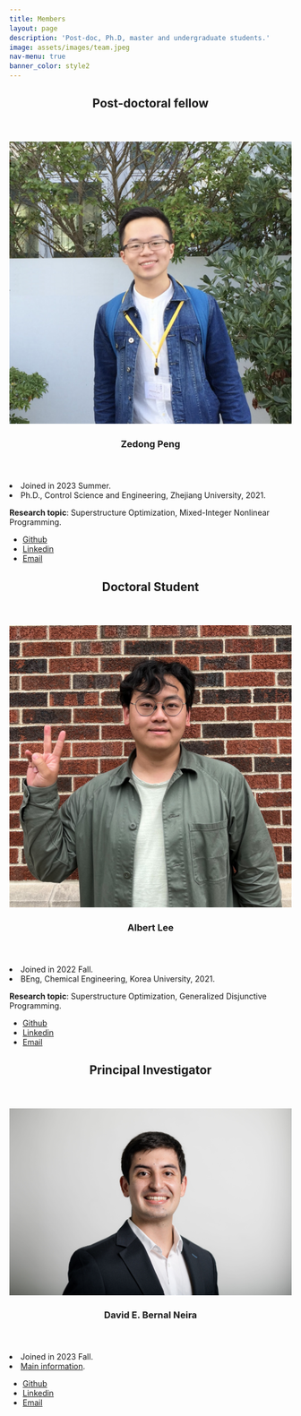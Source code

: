 ```yaml
---
title: Members
layout: page
description: 'Post-doc, Ph.D, master and undergraduate students.'
image: assets/images/team.jpeg
nav-menu: true
banner_color: style2
---
```


<!-- Main -->
<div id="main">

<!-- One -->
<section id="one">
	<div class="inner">
		<header class="major">
			<h2>Post-doctoral fellow</h2>
		</header>
	</div>
</section>

<!-- Two -->
<section id="two" class="spotlights">
	<section>
		<a href="generic.html" class="image">
			<img src="assets/images/members/ZedongPeng.png" alt="" data-position="center center" />
		</a>
		<div class="content">
			<div class="inner">
				<header class="major">
					<h3>Zedong Peng</h3>
				</header>
				<li>Joined in 2023 Summer.</li>
				<li>Ph.D., Control Science and Engineering, Zhejiang University, 2021.</li>
                <p><b>Research topic</b>: Superstructure Optimization, Mixed-Integer Nonlinear Programming.</p>
  	<!-- <h4>Icons</h4> -->
	<ul class="icons">
		<li><a href="https://github.com/ZedongPeng" class="icon fa-github"><span class="label">Github</span></a></li>
        <li><a href="https://www.linkedin.com/in/zedong-peng-1a97b0118/" class="icon fa-linkedin"><span class="label">Linkedin</span></a></li>
		<li><a href="mailto:peng372@purdue.edu" class="icon fa-envelope"><span class="label">Email</span></a></li>
	</ul>
				<!-- <ul class="actions">
					<li><a href="generic.html" class="button">Learn more</a></li>
				</ul> -->
			</div>
		</div>
	</section>
	<!-- <section>
		<a href="generic.html" class="image">
			<img src="" alt="" data-position="top center" />
		</a>
		<div class="content">
			<div class="inner">
				<header class="major">
					<h3>Rhoncus magna</h3>
				</header>
				<p>Nullam et orci eu lorem consequat tincidunt vivamus et sagittis magna sed nunc rhoncus condimentum sem. In efficitur ligula tate urna. Maecenas massa sed magna lacinia magna pellentesque lorem ipsum dolor. Nullam et orci eu lorem consequat tincidunt. Vivamus et sagittis tempus.</p>
				<ul class="actions">
					<li><a href="generic.html" class="button">Learn more</a></li>
				</ul>
			</div>
		</div>
	</section>
	<section>
		<a href="generic.html" class="image">
			<img src="" alt="" data-position="25% 25%" />
		</a>
		<div class="content">
			<div class="inner">
				<header class="major">
					<h3>Sed nunc ligula</h3>
				</header>
				<p>Nullam et orci eu lorem consequat tincidunt vivamus et sagittis magna sed nunc rhoncus condimentum sem. In efficitur ligula tate urna. Maecenas massa sed magna lacinia magna pellentesque lorem ipsum dolor. Nullam et orci eu lorem consequat tincidunt. Vivamus et sagittis tempus.</p>
				<ul class="actions">
					<li><a href="generic.html" class="button">Learn more</a></li>
				</ul>
			</div>
		</div>
	</section> -->
</section>

<!-- Three -->
<section id="three">
	<div class="inner">
		<header class="major">
			<h2>Doctoral Student</h2>
		</header>
	</div>
</section>

<!-- Four -->
<section id="four" class="spotlights">
	<section>
		<a href="generic.html" class="image">
			<img src="assets/images/members/AlbertJoonLee.jpg" alt="" data-position="center center" />
		</a>
		<div class="content">
			<div class="inner">
				<header class="major">
					<h3>Albert Lee</h3>
				</header>
				<li>Joined in 2022 Fall.</li>
				<li>BEng, Chemical Engineering, Korea University, 2021.</li>
				<p><b>Research topic</b>: Superstructure Optimization, Generalized Disjunctive Programming.</p>
				<ul class="icons">
					<li><a href="https://github.com/AlbertLee125" class="icon fa-github"><span class="label">Github</span></a></li>
					<li><a href="https://www.linkedin.com/in/albert-lee-45570a24b/" class="icon fa-linkedin"><span class="label">Linkedin</span></a></li>
				<li><a href="mailto:lee4382@purdue.edu" class="icon fa-envelope"><span class="label">Email</span></a></li>
				</ul>
			</div>
		</div>
	</section> 
</section>

<!-- Five -->
<section id="five">
	<div class="inner">
		<header class="major">
			<h2>Principal Investigator</h2>
		</header>
	</div>
</section>

<!-- Six -->
<section id="six" class="spotlights">
	<section>
		<a href="generic.html" class="image">
			<img src="assets/images/members/DavidBernal.jpg" alt="" data-position="center center" />
		</a>
		<div class="content">
			<div class="inner">
				<header class="major">
					<h3>David E. Bernal Neira</h3>
				</header>
				<li>Joined in 2023 Fall.</li>
				<li><a href="professor.html">Main information</a>.</li>
				<ul class="icons">
					<li><a href="https://github.com/bernalde" class="icon fa-github"><span class="label">Github</span></a></li>
					<li><a href="https://www.linkedin.com/in/bernalde/" class="icon fa-linkedin"><span class="label">Linkedin</span></a></li>
				<li><a href="mailto:dbernaln@purdue.edu" class="icon fa-envelope"><span class="label">Email</span></a></li>
				</ul>
			</div>
		</div>
	</section> 
</section>

</div>
